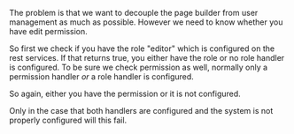 The problem is that we want to decouple the page builder from user management as much as possible.
However we need to know whether you have edit permission.

So first we check if you have the role "editor" which is configured on the rest services.
If that returns true, you either have the role or no role handler is configured.
To be sure we check permission as well, normally only a permission handler _or_ a role handler is configured.

So again, either you have the permission or it is not configured.

Only in the case that both handlers are configured and the system is not properly configured will this fail.